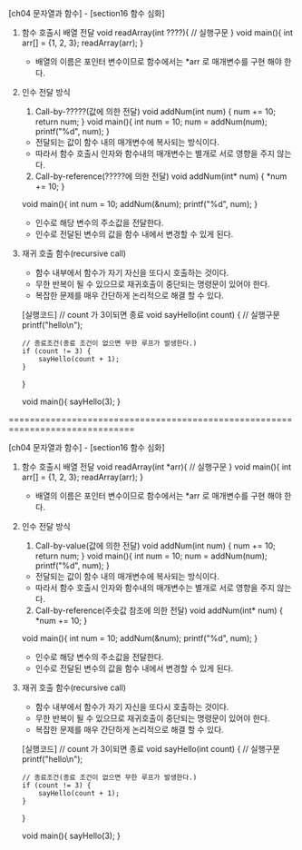 [ch04 문자열과 함수] - [section16 함수 심화]

01. 함수 호출시 배열 전달
	void readArray(int ????){
		// 실행구문
	}
	void main(){
		int arr[] = {1, 2, 3};
		readArray(arr);
	}
	- 배열의 이름은 포인터 변수이므로 함수에서는 *arr 로 매개변수를 구현 해야 한다.
	
02. 인수 전달 방식
	1. Call-by-?????(값에 의한 전달)
	void addNum(int num) {
		num += 10;
		return num;
	}
	void main(){
		int num = 10;
		num = addNum(num);
		printf("%d", num);
	}
	- 전달되는 값이 함수 내의 매개변수에 복사되는 방식이다.
	- 따라서 함수 호출시 인자와 함수내의 매개변수는 별개로 서로 영향을 주지 않는다.

	2. Call-by-reference(?????에 의한 전달)
	void addNum(int* num) {
		*num += 10;
	}
	
	void main(){
		int num = 10;
		addNum(&num);
		printf("%d", num);
	}
	
	- 인수로 해당 변수의 주소값을 전달한다.
	- 인수로 전달된 변수의 값을 함수 내에서 변경할 수 있게 된다.
	
03. 재귀 호출 함수(recursive call)
	- 함수 내부에서 함수가 자기 자신을 또다시 호출하는 것이다.
	- 무한 반복이 될 수 있으므로 재귀호출이 중단되는 명령문이 있어야 한다.
	- 복잡한 문제를 매우 간단하게 논리적으로 해결 할 수 있다.
	
	[실행코드]
	// count 가 3이되면 종료
	void sayHello(int count) {
		// 실행구문
		printf("hello\n");
		
		// 종료조건(종료 조건이 없으면 무한 루프가 발생한다.)
		if (count != 3) {
			sayHello(count + 1);
		}
	}
	
	void main(){
		sayHello(3);
	}
	
==============================================================================

[ch04 문자열과 함수] - [section16 함수 심화]

01. 함수 호출시 배열 전달
	void readArray(int *arr){
		// 실행구문
	}
	void main(){
		int arr[] = {1, 2, 3};
		readArray(arr);
	}
	
	- 배열의 이름은 포인터 변수이므로 함수에서는 *arr 로 매개변수를 구현 해야 한다.
	
02. 인수 전달 방식
	1. Call-by-value(값에 의한 전달)
	void addNum(int num) {
		num += 10;
		return num;
	}
	void main(){
		int num = 10;
		num = addNum(num);
		printf("%d", num);
	}

	- 전달되는 값이 함수 내의 매개변수에 복사되는 방식이다.
	- 따라서 함수 호출시 인자와 함수내의 매개변수는 별개로 서로 영향을 주지 않는다.

	2. Call-by-reference(주솟값 참조에 의한 전달)
	void addNum(int* num) {
		*num += 10;
	}
	
	void main(){
		int num = 10;
		addNum(&num);
		printf("%d", num);
	}
	
	- 인수로 해당 변수의 주소값을 전달한다.
	- 인수로 전달된 변수의 값을 함수 내에서 변경할 수 있게 된다.
	
03. 재귀 호출 함수(recursive call)
	
	- 함수 내부에서 함수가 자기 자신을 또다시 호출하는 것이다.
	- 무한 반복이 될 수 있으므로 재귀호출이 중단되는 명령문이 있어야 한다.
	- 복잡한 문제를 매우 간단하게 논리적으로 해결 할 수 있다.
	
	[실행코드]
	// count 가 3이되면 종료
	void sayHello(int count) {
		// 실행구문
		printf("hello\n");
		
		// 종료조건(종료 조건이 없으면 무한 루프가 발생한다.)
		if (count != 3) {
			sayHello(count + 1);
		}
	}
	
	void main(){
		sayHello(3);
	}
		